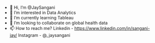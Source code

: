 - 👋 Hi, I’m @JaySangani
- 👀 I’m interested in Data Analytics
- 🌱 I’m currently learning Tableau
- 💞️ I’m looking to collaborate on global health data
- 📫 How to reach me? 
        Linkedin - https://www.linkedin.com/in/sangani-jay/
        Instagram - @_jaysangani

<!---
JaySangani/JaySangani is a ✨ special ✨ repository because its `README.md` (this file) appears on your GitHub profile.
You can click the Preview link to take a look at your changes.
--->
